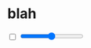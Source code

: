 # blah

<input type="checkbox" :checked="state.toggle" readonly>
<input type="range" min="0" max="10" :value="state.range" step="0.0001" @input="updateRange">

<div :style="ballStyles"></div>

<script>
import { fromEvent, Observable, from, pipe } from 'rxjs'
import { tap, map, mergeWith } from 'rxjs/operators'
import { createPlayer } from '../lib/player-ui'

// const { pipe, pipeFromArray, map, from, Observable } = InTween

export default {
  name: 'Test',
  data: () => ({
    state: {}
  }),
  mounted(){
    const tween = new InTween.Tween({
      x: 300,
      y: 300,
      range: 0,
      toggle: false
    })
    .by('3s', {
      x: 500,
      range: 1,
      toggle: true
    }, 'quadInOut')
    .to({
      x: 300,
      range: 4
    }, { easing: InTween.Easing.makeElasticOut(0.7, 0.5) })

    const meddle = this.meddle = new InTween.Meddle(tween, { easing: 'quadInOut' })

    const player = new InTween.Player(tween.duration)

    const subscription = player.pipe(
      InTween.spreadAssign(
        tween
        , pipe(
          meddle
          // , tap(console.log)
        )
      )
    ).subscribe(state => {
      this.state = state
    }, console.error)

    const sub = fromEvent(window, 'click').pipe(
      map(e => ({ x: e.pageX, y: e.pageY }))
      , InTween.Smoothen({
        duration: 1000,
        easing: 'quadIn + backOut',
        // easing: InTween.pipe(InTween.Easing.quadIn, InTween.Easing.bounceOut)
      }, () => this.state)
    ).subscribe((state) => {
      // console.log(state)
      meddle.set(state)
    })

    this.$on('hook:beforeDestroy', () => {
      sub.unsubscribe()
      subscription.unsubscribe()
      player.destroy()
    })

    // for more information about creating a "player", see the player tutorial
    createPlayer( this.$el, player )
  }
  , computed: {
    ballStyles(){
      const { x, y } = this.state
      return {
        position: 'absolute',
        top: '0',
        left: '0',
        background: 'tomato',
        width: '30px',
        height: '30px',
        borderRadius: '50%',
        zIndex: 100,
        transform: `translate(${x}px, ${y}px)`
      }
    }
  }
  , methods: {
    updateRange(e){
      this.meddle.set({ range: e.target.value })
    }
  }
}

</script>
